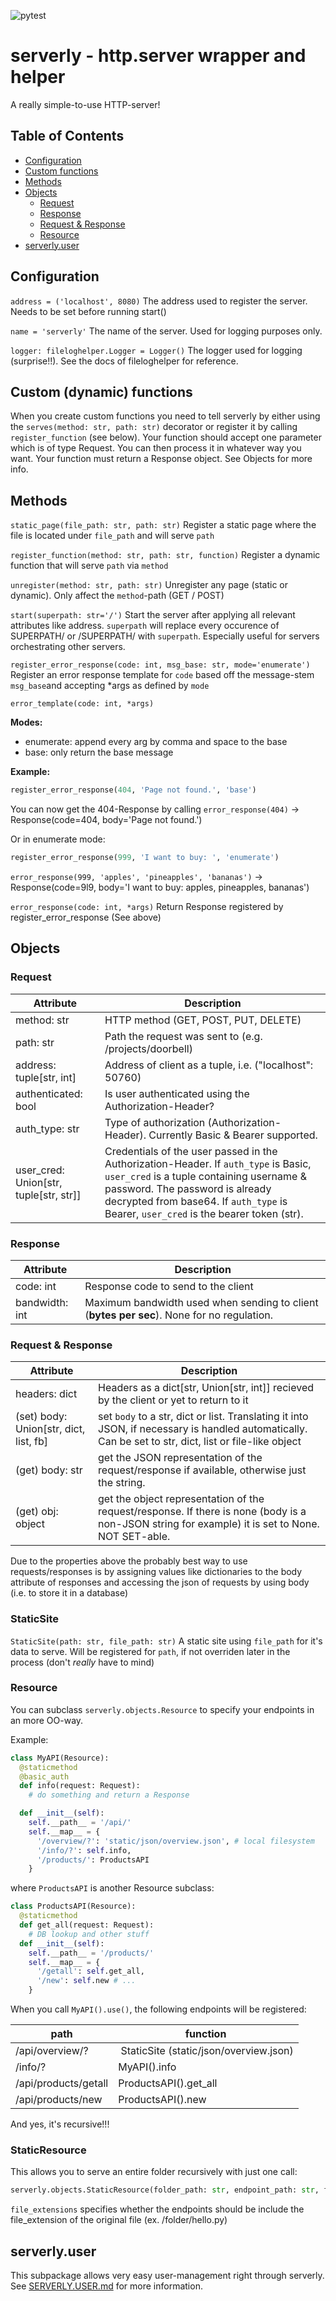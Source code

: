 ![pytest](https://github.com/mithem/serverly/workflows/pytest/badge.svg)

# serverly - http.server wrapper and helper

A really simple-to-use HTTP-server!

## Table of Contents

- [Configuration](#configuration)
- [Custom functions](#custom-dynamic-functions)
- [Methods](#methods)
- [Objects](#objects)
  - [Request](#requests)
  - [Response](#response)
  - [Request & Response](#request--response)
  - [Resource](#resource)
- [serverly.user](#serverlyuser)

## Configuration

`address = ('localhost', 8080)` The address used to register the server. Needs to be set before running start()

`name = 'serverly'` The name of the server. Used for logging purposes only.

`logger: fileloghelper.Logger = Logger()` The logger used for logging (surprise!!). See the docs of fileloghelper for reference.

## Custom (dynamic) functions

When you create custom functions you need to tell serverly by either using the `serves(method: str, path: str)` decorator or register it by calling `register_function` (see below). Your function should accept one parameter which is of type Request. You can then process it in whatever way you want.
Your function must return a Response object. See Objects for more info.

## Methods

`static_page(file_path: str, path: str)`
Register a static page where the file is located under `file_path` and will serve `path`

`register_function(method: str, path: str, function)`
Register a dynamic function that will serve `path` via `method`

`unregister(method: str, path: str)`
Unregister any page (static or dynamic). Only affect the `method`-path (GET / POST)

`start(superpath: str='/')`
Start the server after applying all relevant attributes like address. `superpath` will replace every occurence of SUPERPATH/ or /SUPERPATH/ with `superpath`. Especially useful for servers orchestrating other servers.

`register_error_response(code: int, msg_base: str, mode='enumerate')`
Register an error response template for `code` based off the message-stem `msg_base`and accepting \*args as defined by `mode`

`error_template(code: int, *args)`

**Modes:**

- enumerate: append every arg by comma and space to the base
- base: only return the base message

**Example:**

```python
register_error_response(404, 'Page not found.', 'base')
```

You can now get the 404-Response by calling `error_response(404)` -> Response(code=404, body='Page not found.')

Or in enumerate mode:

```python
register_error_response(999, 'I want to buy: ', 'enumerate')
```

`error_response(999, 'apples', 'pineapples', 'bananas')`
-> Response(code=9l9, body='I want to buy: apples, pineapples, bananas')

`error_response(code: int, *args)`
Return Response registered by register_error_response (See above)

## Objects

### Request

<!--- TODO: check if address really looks like this!-->

| Attribute                              | Description                                                                                                                                                                                                                                                 |
| -------------------------------------- | ----------------------------------------------------------------------------------------------------------------------------------------------------------------------------------------------------------------------------------------------------------- |
| method: str                            | HTTP method (GET, POST, PUT, DELETE)                                                                                                                                                                                                                        |
| path: str                              | Path the request was sent to (e.g. /projects/doorbell)                                                                                                                                                                                                      |
| address: tuple[str, int]               | Address of client as a tuple, i.e. ("localhost": 50760)                                                                                                                                                                                                     |
| authenticated: bool                    | Is user authenticated using the Authorization-Header?                                                                                                                                                                                                       |
| auth_type: str                         | Type of authorization (Authorization-Header). Currently Basic & Bearer supported.                                                                                                                                                                           |
| user_cred: Union[str, tuple[str, str]] | Credentials of the user passed in the Authorization-Header. If `auth_type` is Basic, `user_cred` is a tuple containing username & password. The password is already decrypted from base64. If `auth_type` is Bearer, `user_cred` is the bearer token (str). |

### Response

| Attribute      | Description                                                                                |
| -------------- | ------------------------------------------------------------------------------------------ |
| code: int      | Response code to send to the client                                                        |
| bandwidth: int | Maximum bandwidth used when sending to client (**bytes per sec**). None for no regulation. |

### Request & Response

| Attribute                              | Description                                                                                                                                           |
| -------------------------------------- | ----------------------------------------------------------------------------------------------------------------------------------------------------- |
| headers: dict                          | Headers as a dict[str, Union[str, int]] recieved by the client or yet to return to it                                                                 |
| (set) body: Union[str, dict, list, fb] | set `body` to a str, dict or list. Translating it into JSON, if necessary is handled automatically. Can be set to str, dict, list or file-like object |
| (get) body: str                        | get the JSON representation of the request/response if available, otherwise just the string.                                                          |
| (get) obj: object                      | get the object representation of the request/response. If there is none (body is a non-JSON string for example) it is set to None. NOT SET-able.      |

Due to the properties above the probably best way to use requests/responses is by assigning values like dictionaries to the body attribute of responses and accessing the json of requests by using body (i.e. to store it in a database)

### StaticSite

`StaticSite(path: str, file_path: str)`
A static site using `file_path` for it's data to serve. Will be registered for `path`, if not overriden later in the process (don't _really_ have to mind)

### Resource

You can subclass `serverly.objects.Resource` to specify your endpoints in an more OO-way.

Example:

```python
class MyAPI(Resource):
  @staticmethod
  @basic_auth
  def info(request: Request):
    # do something and return a Response

  def __init__(self):
    self.__path__ = '/api/'
    self.__map__ = {
      '/overview/?': 'static/json/overview.json', # local filesystem
      '/info/?': self.info,
      '/products/': ProductsAPI
    }
```

where `ProductsAPI` is another Resource subclass:

```python
class ProductsAPI(Resource):
  @staticmethod
  def get_all(request: Request):
    # DB lookup and other stuff
  def __init__(self):
    self.__path__ = '/products/'
    self.__map__ = {
      '/getall': self.get_all,
      '/new': self.new # ...
    }
```

When you call `MyAPI().use()`, the following endpoints will be registered:

| path                 | function                                |
| -------------------- | --------------------------------------- |
| /api/overview/?      |  StaticSite (static/json/overview.json) |
| /info/?              | MyAPI().info                            |
| /api/products/getall | ProductsAPI().get_all                   |
| /api/products/new    | ProductsAPI().new                       |

And yes, it's recursive!!!

### StaticResource

This allows you to serve an entire folder recursively with just one call:

```python
serverly.objects.StaticResource(folder_path: str, endpoint_path: str, file_extensions=True)
```

`file_extensions` specifies whether the endpoints should be include the file_extension of the original file (ex. /folder/hello.py)

## serverly.user

This subpackage allows very easy user-management right through serverly. See [SERVERLY.USER.md](https://github.com/mithem/serverly/blob/master/SERVERLY.USER.md) for more information.
